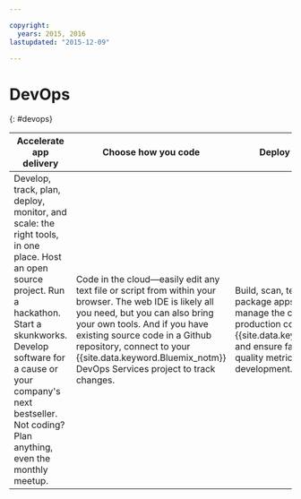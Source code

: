 ```yaml
---

copyright:
  years: 2015, 2016
lastupdated: "2015-12-09"

---
```


# DevOps
{: #devops}


Accelerate app delivery | Choose how you code | Deploy with confidence
---- | ---- | ----
Develop, track, plan, deploy, monitor, and scale: the right tools, in one place. Host an open source project. Run a hackathon. Start a skunkworks. Develop software for a cause or your company's next bestseller. Not coding? Plan anything, even the monthly meetup. | Code in the cloud—easily edit any text file or script from within your browser. The web IDE is likely all you need, but you can also bring your own tools. And if you have existing source code in a Github repository, connect to your {{site.data.keyword.Bluemix_notm}} DevOps Services project to track changes. | Build, scan, test, integrate, and package apps before deploying, manage the continuous delivery of production code to {{site.data.keyword.Bluemix_notm}}, and ensure fast user feedback and quality metrics at every stage of development.
